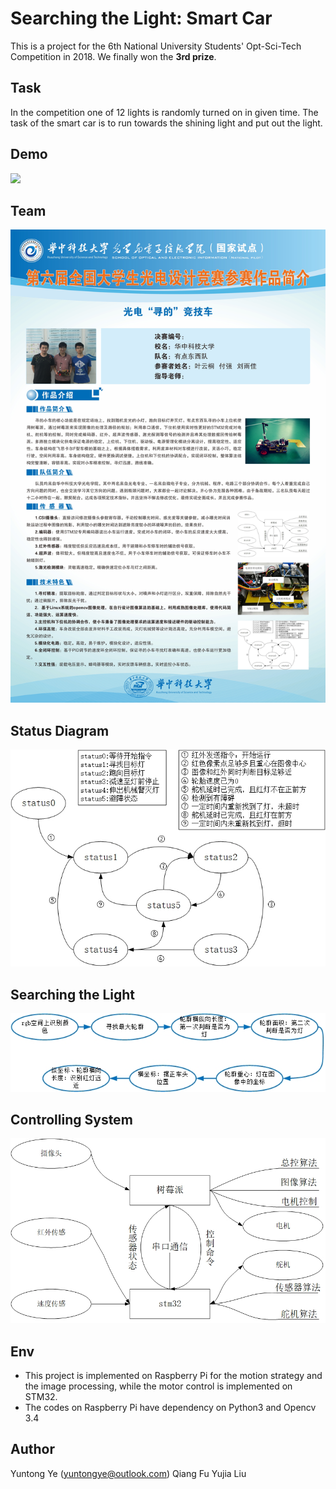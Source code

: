 # Searching the Light: Smart Car

This is a project for the 6th National University Students' Opt-Sci-Tech Competition in 2018. We finally won the **3rd prize**.

## Task

In the competition one of 12 lights is randomly turned on in given time. The task of the smart car is to run towards the shining light and put out the light.

## Demo
![](demo.gif)



## Team

![](poster.jpg)


## Status Diagram

![](status.jpg)


## Searching the Light

![](searching.jpg)

## Controlling System

![](control.jpg)

## Env

- This project is implemented on Raspberry Pi for the motion strategy  and the image processing, while the motor control is implemented on STM32.
- The codes on Raspberry Pi have dependency on Python3 and Opencv 3.4

## Author

Yuntong Ye (yuntongye@outlook.com)
Qiang Fu
Yujia Liu

